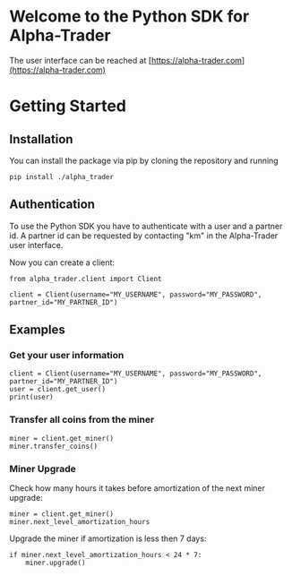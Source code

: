 # Welcome to the Python SDK for Alpha-Trader

The user interface can be reached at [https://alpha-trader.com](https://alpha-trader.com)

# Getting Started

## Installation

You can install the package via pip by cloning the repository and running

    pip install ./alpha_trader

## Authentication

To use the Python SDK you have to authenticate with a user and a partner id.
A partner id can be requested by contacting "km" in the Alpha-Trader user interface.

Now you can create a client:

    from alpha_trader.client import Client

    client = Client(username="MY_USERNAME", password="MY_PASSWORD", partner_id="MY_PARTNER_ID")

## Examples

### Get your user information

    client = Client(username="MY_USERNAME", password="MY_PASSWORD", partner_id="MY_PARTNER_ID")
    user = client.get_user()
    print(user)

### Transfer all coins from the miner

    miner = client.get_miner()
    miner.transfer_coins()

### Miner Upgrade

Check how many hours it takes before amortization of the next miner upgrade:

    miner = client.get_miner()
    miner.next_level_amortization_hours

Upgrade the miner if amortization is less then 7 days:

    if miner.next_level_amortization_hours < 24 * 7:
        miner.upgrade()